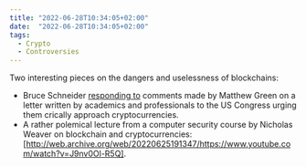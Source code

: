 ```yaml
---
title: "2022-06-28T10:34:05+02:00"
date:  "2022-06-28T10:34:05+02:00"
tags:
  - Crypto
  - Controversies
---
```


Two interesting pieces on the dangers and uselessness of blockchains:

* Bruce Schneider [responding to](http://web.archive.org/web/20220628032516/https://www.schneier.com/blog/archives/2022/06/on-the-dangers-of-cryptocurrencies-and-the-uselessness-of-blockchain.html/) comments made by Matthew Green on a letter written by academics and professionals to the US Congress urging them crically approach cryptocurrencies.
* A rather polemical lecture from a computer security course by Nicholas Weaver on blockchain and cryptocurrencies: [http://web.archive.org/web/20220625191347/https://www.youtube.com/watch?v=J9nv0Ol-R5Q].
